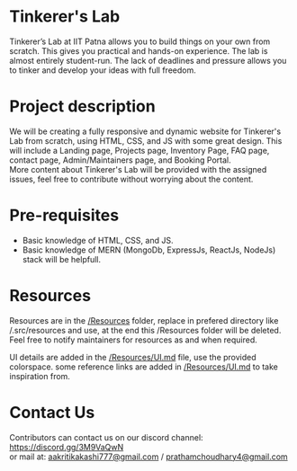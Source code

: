 # Tinkerer's Lab
Tinkerer’s Lab at IIT Patna allows you to build things on your own from scratch. This gives you practical and hands-on experience. The lab is almost entirely student-run. The lack of deadlines and pressure allows you to tinker and develop your ideas with full freedom.


# Project description
We will be creating a fully responsive and dynamic website for Tinkerer's Lab from scratch, using HTML, CSS, and JS with some great design. This will include a Landing page, Projects page, Inventory Page, FAQ page, contact page, Admin/Maintainers page, and Booking Portal.  
More content about Tinkerer's Lab will be provided with the assigned issues, feel free to contribute without worrying about the content.


# Pre-requisites
* Basic knowledge of HTML, CSS, and JS.
* Basic knowledge of MERN (MongoDb, ExpressJs, ReactJs, NodeJs) stack will be helpfull.


# Resources
Resources are in the [/Resources](/Resources) folder, replace in prefered directory like /.src/resources and use, at the end this /Resources folder will be deleted.   
Feel free to notify maintainers for resources as and when required.  
  
UI details are added in the [/Resources/UI.md](/Resources/UI.md) file, use the provided colorspace.
some reference links are added in [/Resources/UI.md](/Resources/UI.md) to take inspiration from.

# Contact Us
Contributors can contact us on our discord channel: https://discord.gg/3M9VaQwN  
or mail at: aakritikakashi777@gmail.com / prathamchoudhary4@gmail.com
